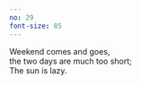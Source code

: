 ```yaml
---
no: 29
font-size: 85
---
```


Weekend comes and goes,  
the two days are much too short;  
The sun is lazy. 
